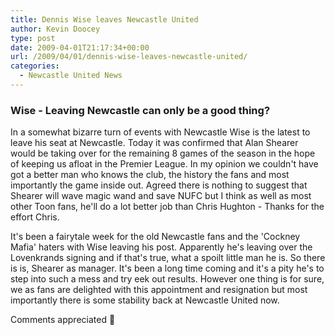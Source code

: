 ```yaml
---
title: Dennis Wise leaves Newcastle United
author: Kevin Doocey
type: post
date: 2009-04-01T21:17:34+00:00
url: /2009/04/01/dennis-wise-leaves-newcastle-united/
categories:
  - Newcastle United News
---
```


### Wise - Leaving Newcastle can only be a good thing?

In a somewhat bizarre turn of events with Newcastle Wise is the latest to leave his seat at Newcastle. Today it was confirmed that Alan Shearer would be taking over for the remaining 8 games of the season in the hope of keeping us afloat in the Premier League. In my opinion we couldn't have got a better man who knows the club, the history the fans and most importantly the game inside out. Agreed there is nothing to suggest that Shearer will wave magic wand and save NUFC but I think as well as most other Toon fans, he'll do a lot better job than Chris Hughton - Thanks for the effort Chris.

It's been a fairytale week for the old Newcastle fans and the 'Cockney Mafia' haters with Wise leaving his post. Apparently he's leaving over the Lovenkrands signing and if that's true, what a spoilt little man he is. So there is is, Shearer as manager. It's been a long time coming and it's a pity he's to step into such a mess and try eek out results. However one thing is for sure, we as fans are delighted with this appointment and resignation but most importantly there is some stability back at Newcastle United now.

Comments appreciated 🙂
